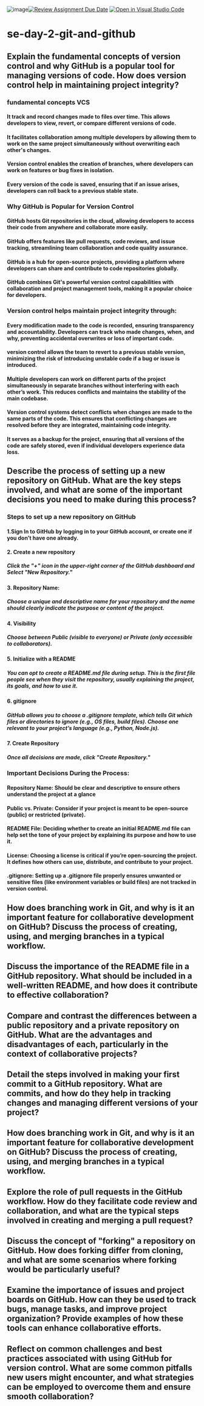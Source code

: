 ![image](https://github.com/user-attachments/assets/26dfcf99-a5e3-4f5c-a01c-71299a3b09b6)[![Review Assignment Due Date](https://classroom.github.com/assets/deadline-readme-button-22041afd0340ce965d47ae6ef1cefeee28c7c493a6346c4f15d667ab976d596c.svg)](https://classroom.github.com/a/8wgCKhpZ)
[![Open in Visual Studio Code](https://classroom.github.com/assets/open-in-vscode-2e0aaae1b6195c2367325f4f02e2d04e9abb55f0b24a779b69b11b9e10269abc.svg)](https://classroom.github.com/online_ide?assignment_repo_id=16253775&assignment_repo_type=AssignmentRepo)
# se-day-2-git-and-github
## Explain the fundamental concepts of version control and why GitHub is a popular tool for managing versions of code. How does version control help in maintaining project integrity?
### fundamental concepts VCS
#### It track and record changes made to files over time. This allows developers to view, revert, or compare different versions of code.
#### It facilitates collaboration among multiple developers by allowing them to work on the same project simultaneously without overwriting each other's changes.
#### Version control enables the creation of branches, where developers can work on features or bug fixes in isolation.
#### Every version of the code is saved, ensuring that if an issue arises, developers can roll back to a previous stable state.
### Why GitHub is Popular for Version Control
#### GitHub hosts Git repositories in the cloud, allowing developers to access their code from anywhere and collaborate more easily.
#### GitHub offers features like pull requests, code reviews, and issue tracking, streamlining team collaboration and code quality assurance.
#### GitHub is a hub for open-source projects, providing a platform where developers can share and contribute to code repositories globally.
#### GitHub combines Git's powerful version control capabilities with collaboration and project management tools, making it a popular choice for developers.
### Version control helps maintain project integrity through:
#### Every modification made to the code is recorded, ensuring transparency and accountability. Developers can track who made changes, when, and why, preventing accidental overwrites or loss of important code.
####  version control allows the team to revert to a previous stable version, minimizing the risk of introducing unstable code if a bug or issue is introduced.
#### Multiple developers can work on different parts of the project simultaneously in separate branches without interfering with each other’s work. This reduces conflicts and maintains the stability of the main codebase.
#### Version control systems detect conflicts when changes are made to the same parts of the code. This ensures that conflicting changes are resolved before they are integrated, maintaining code integrity.
#### It serves as a backup for the project, ensuring that all versions of the code are safely stored, even if individual developers experience data loss.

## Describe the process of setting up a new repository on GitHub. What are the key steps involved, and what are some of the important decisions you need to make during this process?
### Steps to  set up a new  repository on GitHub
#### 1.Sign In to GitHub by logging in to your GitHub account, or create one if you don’t have one already.  
#### 2. Create a new repository
##### Click the "+" icon in the upper-right corner of the GitHub dashboard and Select "New Repository."
#### 3. Repository Name:
##### Choose a unique and descriptive name for your repository and the name should clearly indicate the purpose or content of the project.
#### 4. Visibility 
##### Choose between Public (visible to everyone) or Private (only accessible to collaborators).
#### 5. Initialize with a README
##### You can opt to create a README.md file during setup. This is the first file people see when they visit the repository, usually explaining the project, its goals, and how to use it.
#### 6. gitignore
##### GitHub allows you to choose a .gitignore template, which tells Git which files or directories to ignore (e.g., OS files, build files). Choose one relevant to your project’s language (e.g., Python, Node.js).
#### 7. Create Repository
##### Once all decisions are made, click "Create Repository."
### Important Decisions During the Process:
#### Repository Name: Should be clear and descriptive to ensure others understand the project at a glance
#### Public vs. Private: Consider if your project is meant to be open-source (public) or restricted (private).
#### README File: Deciding whether to create an initial README.md file can help set the tone of your project by explaining its purpose and how to use it.
#### License: Choosing a license is critical if you’re open-sourcing the project. It defines how others can use, distribute, and contribute to your project.
#### .gitignore: Setting up a .gitignore file properly ensures unwanted or sensitive files (like environment variables or build files) are not tracked in version control.
## How does branching work in Git, and why is it an important feature for collaborative development on GitHub? Discuss the process of creating, using, and merging branches in a typical workflow.
## Discuss the importance of the README file in a GitHub repository. What should be included in a well-written README, and how does it contribute to effective collaboration?
### 
## Compare and contrast the differences between a public repository and a private repository on GitHub. What are the advantages and disadvantages of each, particularly in the context of collaborative projects?

## Detail the steps involved in making your first commit to a GitHub repository. What are commits, and how do they help in tracking changes and managing different versions of your project?

## How does branching work in Git, and why is it an important feature for collaborative development on GitHub? Discuss the process of creating, using, and merging branches in a typical workflow.

## Explore the role of pull requests in the GitHub workflow. How do they facilitate code review and collaboration, and what are the typical steps involved in creating and merging a pull request?

## Discuss the concept of "forking" a repository on GitHub. How does forking differ from cloning, and what are some scenarios where forking would be particularly useful?

## Examine the importance of issues and project boards on GitHub. How can they be used to track bugs, manage tasks, and improve project organization? Provide examples of how these tools can enhance collaborative efforts.

## Reflect on common challenges and best practices associated with using GitHub for version control. What are some common pitfalls new users might encounter, and what strategies can be employed to overcome them and ensure smooth collaboration?

